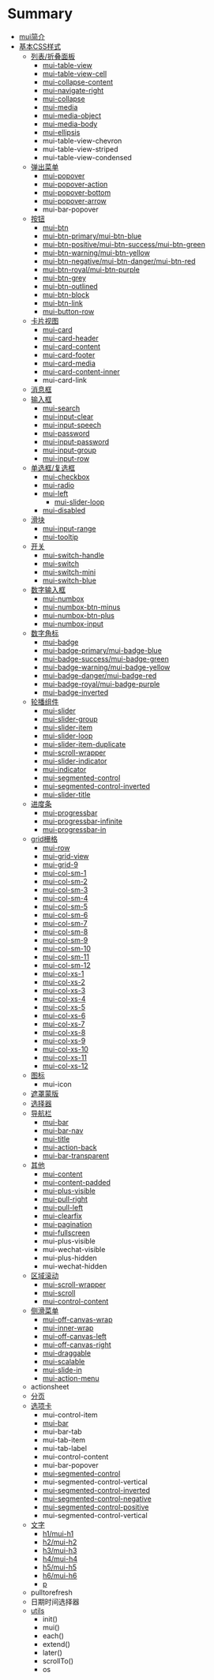 # Summary

* [mui简介](README.md)
* [基本CSS样式](chapter1.md)
  * [列表\/折叠面板](list.md)
    * [mui-table-view](mui-table-view.md)
    * [mui-table-view-cell](mui-table-view-cell.md)
    * [mui-collapse-content](mui-collapse-content.md)
    * [mui-navigate-right](mui-navigate-right.md)
    * [mui-collapse](mui-collapse.md)
    * [mui-media](mui-media.md)
    * [mui-media-object](mui-media-object.md)
    * [mui-media-body](mui-media-body.md)
    * [mui-ellipsis](mui-ellipsis.md)
    * mui-table-view-chevron
    * mui-table-view-striped
    * mui-table-view-condensed
  * [弹出菜单](popover.md)
    * [mui-popover](mui-popover.md)
    * [mui-popover-action](mui-popover-action.md)
    * [mui-popover-bottom](mui-popover-bottom.md)
    * [mui-popover-arrow](mui-popover-arrow.md)
    * mui-bar-popover
  * [按钮](mui-btn.md)
    * [mui-btn](.mui-btn.md)
    * [mui-btn-primary\/mui-btn-blue](mui-btn-primary.md)
    * [mui-btn-positive\/mui-btn-success\/mui-btn-green](mui-btn-positivemui-btn-successmui-btn-green.md)
    * [mui-btn-warning\/mui-btn-yellow](mui-btn-warningmui-btn-yellow.md)
    * [mui-btn-negative\/mui-btn-danger\/mui-btn-red](mui-btn-negativemui-btn-dangermui-btn-red.md)
    * [mui-btn-royal\/mui-btn-purple](mui-btn-royalmui-btn-purple.md)
    * [mui-btn-grey](mui-btn-grey.md)
    * [mui-btn-outlined](mui-btn-outlined.md)
    * [mui-btn-block](mui-btn-block.md)
    * [mui-btn-link](mui-btn-link.md)
    * [mui-button-row](mui-button-row.md)
  * [卡片视图](cardview.md)
    * [mui-card](mui-card.md)
    * [mui-card-header](mui-card-header.md)
    * [mui-card-content](mui-card-content.md)
    * [mui-card-footer](mui-card-footer.md)
    * [mui-card-media](mui-card-media.md)
    * [mui-card-content-inner](mui-card-content-inner.md)
    * mui-card-link
  * [消息框](消息框.md)
  * [输入框](shu_ru_kuang.md)
    * [mui-search](mui-search.md)
    * [mui-input-clear](mui-input-clear.md)
    * [mui-input-speech](mui-input-speech.md)
    * [mui-password](mui-password.md)
    * [mui-input-password](mui-input-password.md)
    * [mui-input-group](mui-input-group.md)
    * [mui-input-row](mui-input-row.md)
  * [单选框\/复选框](checkbox.md)
    * [mui-checkbox](mui-checkbox.md)
    * [mui-radio](mui-radio.md)
    * [mui-left](mui-left.md)
      * [mui-slider-loop](mui-slider-loop.md)
    * [mui-disabled](mui-disabled.md)
  * [滑块](range.md)
    * [mui-input-range](mui-input-range.md)
    * [mui-tooltip](mui-tooltip.md)
  * [开关](switch.md)
    * [mui-switch-handle](mui-switch-handle.md)
    * [mui-switch](mui-switch.md)
    * [mui-switch-mini](mui-switch-mini.md)
    * [mui-switch-blue](mui-switch-blue.md)
  * [数字输入框](number-box.md)
    * [mui-numbox](mui-numbox.md)
    * [mui-numbox-btn-minus](mui-numbox-btn-minus.md)
    * [mui-numbox-btn-plus](mui-numbox-btn-plus.md)
    * [mui-numbox-input](mui-numbox-input.md)
  * [数字角标](badge.md)
    * [mui-badge](mui-badge.md)
    * [mui-badge-primary\/mui-badge-blue](mui-badge-primary.md)
    * [mui-badge-success\/mui-badge-green](mui-badge-successmui-badge-green.md)
    * [mui-badge-warning\/mui-badge-yellow](mui-badge-warningmui-badge-yellow.md)
    * [mui-badge-danger\/mui-badge-red](mui-badge-dangermui-badge-red.md)
    * [mui-badge-royal\/mui-badge-purple](mui-badge-royalmui-badge-purple.md)
    * [mui-badge-inverted](mui-badge-inverted.md)
  * [轮播组件](mui-slider.md)
    * [mui-slider](mui-slider2.md)
    * [mui-slider-group](mui-slider-group.md)
    * [mui-slider-item](mui-slider-item.md)
    * [mui-slider-loop](mui-slider-loop.md)
    * [mui-slider-item-duplicate](mui-slider-item-duplicate.md)
    * [mui-scroll-wrapper](mui-scroll-wrapper.md)
    * [mui-slider-indicator](mui-slider-indicator.md)
    * [mui-indicator](mui-indicator.md)
    * [mui-segmented-control](mui-segmented-control.md)
    * [mui-segmented-control-inverted](mui-segmented-control-inverted.md)
    * [mui-slider-title](mui-slider-title.md)
  * [进度条](progressbar.md)
    * [mui-progressbar](mui-progressbar.md)
    * [mui-progressbar-infinite](mui-progressbar-infinite.md)
    * [mui-progressbar-in](mui-progressbar-in.md)
  * [grid栅格](grid9.md)
    * [mui-row](mui-row.md)
    * [mui-grid-view](mui-grid-view.md)
    * [mui-grid-9](mui-grid-9.md)
    * [mui-col-sm-1](mui-col-sm-1.md)
    * [mui-col-sm-2](mui-col-sm-2.md)
    * [mui-col-sm-3](mui-col-sm-3.md)
    * [mui-col-sm-4](mui-col-sm-4.md)
    * [mui-col-sm-5](mui-col-sm-5.md)
    * [mui-col-sm-6](mui-col-sm-6.md)
    * [mui-col-sm-7](mui-col-sm-7.md)
    * [mui-col-sm-8](mui-col-sm-8.md)
    * [mui-col-sm-9](mui-col-sm-9.md)
    * [mui-col-sm-10](mui-col-sm-10.md)
    * [mui-col-sm-11](mui-col-sm-11.md)
    * [mui-col-sm-12](mui-col-sm-12.md)
    * [mui-col-xs-1](mui-col-xs-1.md)
    * [mui-col-xs-2](mui-col-xs-2.md)
    * [mui-col-xs-3](mui-col-xs-3.md)
    * [mui-col-xs-4](mui-col-xs-4.md)
    * [mui-col-xs-5](mui-col-xs-5.md)
    * [mui-col-xs-6](mui-col-xs-6.md)
    * [mui-col-xs-7](mui-col-xs-7.md)
    * [mui-col-xs-8](mui-col-xs-8.md)
    * [mui-col-xs-9](mui-col-xs-9.md)
    * [mui-col-xs-10](mui-col-xs-10.md)
    * [mui-col-xs-11](mui-col-xs-11.md)
    * [mui-col-xs-12](mui-col-xs-12.md)
  * [图标](图标.md)
    * mui-icon
  * [遮罩蒙版](mask.md)
  * [选择器](选择器.md)
  * [导航栏](nav.md)
    * [mui-bar](mui-bar.md)
    * [mui-bar-nav](mui-bar-nav.md)
    * [mui-title](mui-title.md)
    * [mui-action-back](mui-action-back.md)
    * [mui-bar-transparent](mui-bar-transparent.md)
  * [其他](other.md)
    * [mui-content](mui-content.md)
    * [mui-content-padded](mui-content-padded.md)
    * [mui-plus-visible](mui-plus-visible.md)
    * [mui-pull-right](mui-pull-right.md)
    * [mui-pull-left](mui-pull-left.md)
    * [mui-clearfix](mui-clearfix.md)
    * [mui-pagination](mui-pagination.md)
    * [mui-fullscreen](mui-fullscreen.md)
    * mui-plus-visible
    * mui-wechat-visible
    * mui-plus-hidden
    * mui-wechat-hidden
  * [区域滚动](scroll.md)
    * [mui-scroll-wrapper](mui-scroll-wrapper.md)
    * [mui-scroll](mui-scroll.md)
    * [mui-control-content](mui-control-content.md)
  * [侧滑菜单](offcanvas.md)
    * [mui-off-canvas-wrap](mui-off-canvas-wrap.md)
    * [mui-inner-wrap](mui-inner-wrap.md)
    * [mui-off-canvas-left](mui-off-canvas-left.md)
    * [mui-off-canvas-right](mui-off-canvas-right.md)
    * [mui-draggable](mui-draggable.md)
    * [mui-scalable](mui-scalable.md)
    * [mui-slide-in](mui-slide-in.md)
    * [mui-action-menu](mui-action-menu.md)
  * actionsheet
  * [分页](分页.md)
  * [选项卡](tabbar.md)
    * mui-control-item
    * [mui-bar](mui-bar.md)
    * mui-bar-tab
    * mui-tab-item
    * mui-tab-label
    * mui-control-content
    * mui-bar-popover
    * [mui-segmented-control](mui-segmented-control.md)
    * mui-segmented-control-vertical
    * [mui-segmented-control-inverted](mui-segmented-control-inverted.md)
    * [mui-segmented-control-negative](mui-segmented-control-negative.md)
    * [mui-segmented-control-positive](mui-segmented-control-positive.md)
    * mui-segmented-control-vertical
  * [文字](word.md)
    * [h1\/mui-h1](h1mui-h1.md)
    * [h2\/mui-h2](h2mui-h2.md)
    * [h3\/mui-h3](h3mui-h3.md)
    * [h4\/mui-h4](h4mui-h4.md)
    * [h5\/mui-h5](h5mui-h5.md)
    * [h6\/mui-h6](h6mui-h6.md)
    * [p](p.md)
  * pulltorefresh
  * 日期时间选择器
  * [utils](utils.md)
    * init\(\)
    * mui\(\)
    * each\(\)
    * extend\(\)
    * later\(\)
    * scrollTo\(\)
    * os


